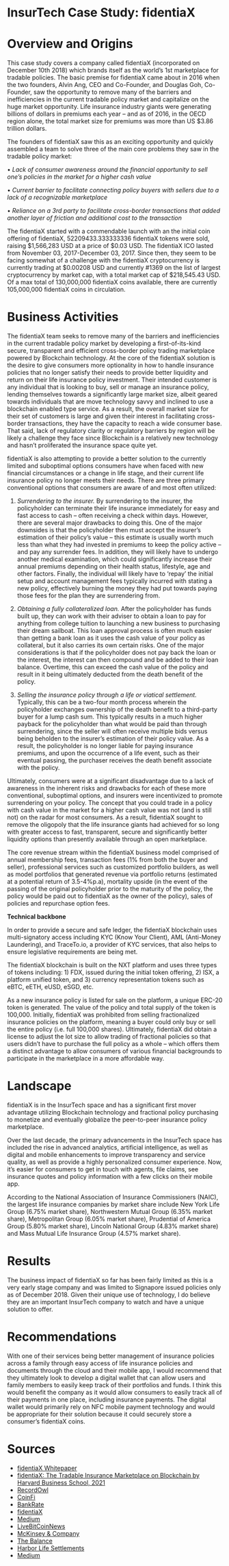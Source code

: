 # InsurTech Case Study: fidentiaX #




# Overview and Origins #

This case study covers a company called fidentiaX (incorporated on December 10th 2018) which brands itself as the world’s 1st marketplace for tradable policies. The basic premise for fidentiaX came about in 2016 when the two founders, Alvin Ang, CEO and Co-Founder, and Douglas Goh, Co-Founder, saw the opportunity to remove many of the barriers and inefficiencies in the current tradable policy market and capitalize on the huge market opportunity.  Life insurance industry giants were generating billions of dollars in premiums each year – and as of 2016, in the OECD region alone, the total market size for premiums was more than US $3.86 trillion dollars.  

The founders of fidentiaX saw this as an exciting opportunity and quickly assembled a team to solve three of the main core problems they saw in the tradable policy market:

•	*Lack of consumer awareness around the financial opportunity to sell one’s policies in the market for a higher cash value*

•	*Current barrier to facilitate connecting policy buyers with sellers due to a lack of a recognizable marketplace*

•	*Reliance on a 3rd party to facilitate cross-border transactions that added another layer of friction and additional cost to the transaction*

The fidentiaX started with a commendable launch with an the initial coin offering of fidentiaX, 52209433.333333336 fidentiaX tokens were sold, raising $1,566,283 USD at a price of $0.03 USD.  The fidentiaX ICO lasted from November 03, 2017-December 03, 2017.  Since then, they seem to be facing somewhat of a challenge with the fidentiaX cryptocurrency is currently trading at $0.00208 USD and currently #1369 on the list of largest cryptocurrency by market cap, with a total market cap of $218,545.43 USD. Of a max total of 130,000,000 fidentiaX coins available, there are currently 105,000,000 fidentiaX coins in circulation.  

# Business Activities #

The fidentiaX team seeks to remove many of the barriers and inefficiencies in the current tradable policy market by developing a first-of-its-kind secure, transparent and efficient cross-border policy trading marketplace powered by Blockchain technology.  At the core of the fidentiaX solution is the desire to give consumers more optionality in how to handle insurance policies that no longer satisfy their needs to provide better liquidity and return on their life insurance policy investment. Their intended customer is any individual that is looking to buy, sell or manage an insurance policy, lending themselves towards a significantly large market size, albeit geared towards individuals that are move technology savvy and inclined to use a blockchain enabled type service. As a result, the overall market size for their set of customers is large and given their interest in facilitating cross-border transactions, they have the capacity to reach a wide consumer base.  That said, lack of regulatory clarity or regulatory barriers by region will be likely a challenge they face since Blockchain is a relatively new technology and hasn’t proliferated the insurance space quite yet.

fidentiaX is also attempting to provide a better solution to the currently limited and suboptimal options consumers have when faced with new financial circumstances or a change in life stage, and their current life insurance policy no longer meets their needs.  There are three primary conventional options that consumers are aware of and most often utilized:

1.	*Surrendering to the insurer.* By surrendering to the insurer, the policyholder can terminate their life insurance immediately for easy and fast access to cash – often receiving a check within days. However, there are several major drawbacks to doing this. One of the major downsides is that the policyholder then must accept the insurer’s estimation of their policy’s value – this estimate is usually worth much less than what they had invested in premiums to keep the policy active – and pay any surrender fees. In addition, they will likely have to undergo another medical examination, which could significantly increase their annual premiums depending on their health status, lifestyle, age and other factors. Finally, the individual will likely have to ‘repay’ the initial setup and account management fees typically incurred with stating a new policy, effectively burning the money they had put towards paying those fees for the plan they are surrendering from.

2.	*Obtaining a fully collateralized loan.* After the policyholder has funds built up, they can work with their adviser to obtain a loan to pay for anything from college tuition to launching a new business to purchasing their dream sailboat.  This loan approval process is often much easier than getting a bank loan as it uses the cash value of your policy as collateral, but it also carries its own certain risks.  One of the major considerations is that if the policyholder does not pay back the loan or the interest, the interest can then compound and be added to their loan balance. Overtime, this can exceed the cash value of the policy and result in it being ultimately deducted from the death benefit of the policy.

3.	*Selling the insurance policy through a life or viatical settlement.* Typically, this can be a two-four month process wherein the policyholder exchanges ownership of the death benefit to a third-party buyer for a lump cash sum. This typically results in a much higher payback for the policyholder than what would be paid than through surrendering, since the seller will often receive multiple bids versus being beholden to the insurer’s estimation of their policy value.  As a result, the policyholder is no longer liable for paying insurance premiums, and upon the occurrence of a life event, such as their eventual passing, the purchaser receives the death benefit associate with the policy.

Ultimately, consumers were at a significant disadvantage due to a lack of awareness in the inherent risks and drawbacks for each of these more conventional, suboptimal options, and insurers were incentivized to promote surrendering on your policy.  The concept that you could trade in a policy with cash value in the market for a higher cash value was not (and is still not) on the radar for most consumers.  As a result, fidentiaX sought to remove the oligopoly that the life insurance giants had achieved for so long with greater access to fast, transparent, secure and significantly better liquidity options than presently available through an open marketplace.  

The core revenue stream within the fidentiaX business model comprised of annual membership fees, transaction fees (1% from both the buyer and seller), professional services such as customized portfolio builders, as well as model portfolios that generated revenue via portfolio returns (estimated at a potential return of 3.5-4%p.a), mortality upside (in the event of the passing of the original policyholder prior to the maturity of the policy, the policy would be paid out to fidentiaX as the owner of the policy), sales of policies and repurchase option fees.

**Technical backbone**

In order to provide a secure and safe ledger, the fidentiaX blockchain uses multi-signatory access including KYC (Know Your Client), AML (Anti-Money Laundering), and TraceTo.io, a provider of KYC services, that also helps to ensure legislative requirements are being met.

The fidentiaX blockchain is built on the NXT platform and uses three types of tokens including: 1) FDX, issued during the initial token offering, 2) ISX, a platform unified token, and 3) currency representation tokens such as eBTC, eETH, eUSD, eSGD, etc.

As a new insurance policy is listed for sale on the platform, a unique ERC-20 token is generated.  The value of the policy and total supply of the token is 100,000. Initially, fidentiaX was prohibited from selling fractionalized insurance policies on the platform, meaning a buyer could only buy or sell the entire policy (i.e. full 100,000 shares).  Ultimately, fidentiaX did obtain a license to adjust the lot size to allow trading of fractional policies so that users didn’t have to purchase the full policy as a whole – which offers them a distinct advantage to allow consumers of various financial backgrounds to participate in the marketplace in a more affordable way.
 
# Landscape #

fidentiaX is in the InsurTech space and has a significant first mover advantage utilizing Blockchain technology and fractional policy purchasing to monetize and eventually globalize the peer-to-peer insurance policy marketplace.

Over the last decade, the primary advancements in the InsurTech space has included the rise in advanced analytics, artificial intelligence, as well as digital and mobile enhancements to improve transparency and service quality, as well as provide a highly personalized consumer experience.  Now, it’s easier for consumers to get in touch with agents, file claims, see insurance quotes and policy information with a few clicks on their mobile app.

According to the National Association of Insurance Commissioners (NAIC), the largest life insurance companies by market share include New York Life Group (6.75% market share), Northwestern Mutual Group (6.35% market share), Metropolitan Group (6.05% market share), Prudential of America Group (5.80% market share), Lincoln National Group (4.83% market share) and Mass Mutual Life Insurance Group (4.57% market share).


# Results #

The business impact of fidentiaX so far has been fairly limited as this is a very early stage company and was limited to Signapore issued policies only as of December 2018. Given their unique use of technology, I do believe they are an important InsurTech company to watch and have a unique solution to offer.


# Recommendations #

With one of their services being better management of insurance policies across a family through easy access of life insurance policies and documents through the cloud and their mobile app, I would recommend that they ultimately look to develop a digital wallet that can allow users and family members to easily keep track of their portfolios and funds.  I think this would benefit the company as it would allow consumers to easily track all of their payments in one place, including insurance payments.  The digital wallet would primarily rely on NFC mobile payment technology and would be appropriate for their solution because it could securely store a consumer’s fidentiaX coins.




# Sources #

- [fidentiaX Whitepaper](https://static1.squarespace.com/static/5a716e92d0e628621e81c8c0/t/5a72794ce2c483babadb69ef/1517451624194/fidentiax_whitepaper_v4.2.pdf)
- [fidentiaX: The Tradable Insurance Marketplace on Blockchain by Harvard Business School, 2021](https://hbr.org/order/61763497)
- [RecordOwl](/https://recordowl.com/company/fidentiaX-singapore-pte-ltd)
- [CoinFi](https://www.coinfi.com/coins/fidentiax)
- [BankRate](/https://www.bankrate.com/insurance/life-insurance/largest-life-insurance-companies/)
- [fidentiaX](https://www.fidentiax.com/)
- [Medium](https://medium.com/@fidentiaX/status-update-on-fidentiax-6c557b73ccc5)
- [LiveBitCoinNews](https://www.livebitcoinnews.com/fidentiax-marketplace-tradable-insurance/)
- [McKinsey & Company](https://www.mckinsey.com/industries/financial-services/our-insights/the-future-of-life-insurance-reimagining-the-industry-for-the-decade-ahead)
- [The Balance](https://www.thebalance.com/borrowing-from-a-life-insurance-policy-4056784)
- [Harbor Life Settlements](https://www.harborlifesettlements.com/advantages-of-selling-your-life-insurance-policy-over-surrendering-policy/)
- [Medium](https://medium.com/@fidentiaX/isley-your-insurance-buddy-v1-1-d2103fb7f6eb )

